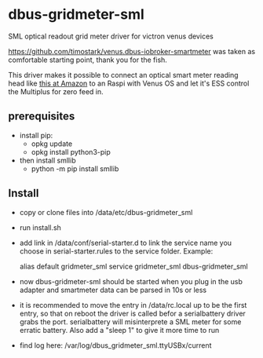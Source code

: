 # dbus-gridmeter-sml
SML optical readout grid meter driver for victron venus devices

https://github.com/timostark/venus.dbus-iobroker-smartmeter was taken as comfortable starting point, thank you for the fish.

This driver makes it possible to connect an optical smart meter reading head like [this at Amazon](https://www.amazon.de/Hichi-Lesekopf-Stromz%C3%A4hler-optisch-auslesen/dp/B0BTC8RSKL/ref=sr_1_3) to an Raspi with Venus OS and let it's ESS control the Multiplus for zero feed in.

## prerequisites
* install pip:
   * opkg update
   * opkg install python3-pip
* then install smllib
   * python -m pip install smllib

## Install
* copy or clone files into /data/etc/dbus-gridmeter_sml
* run install.sh
* add link in /data/conf/serial-starter.d to link the service name you choose in serial-starter.rules to the service folder. Example:

    alias default gridmeter_sml
    service gridmeter_sml dbus-gridmeter_sml

* now dbus-gridmeter-sml should be started when you plug in the usb adapter and smartmeter data can be parsed in 10s or less
* it is recommended to move the entry in /data/rc.local up to be the first entry, so that on reboot the driver is called befor a serialbattery driver grabs the port. serialbattery will misinterprete a SML meter for some erratic battery. Also add a "sleep 1" to give it more time to run
* find log here: /var/log/dbus_gridmeter_sml.ttyUSBx/current
